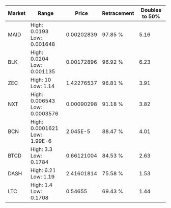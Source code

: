 | Market | Range | Price| Retracement | Doubles to 50% |
| --- | --- | --- | --- | --- |
| MAID | High: 0.0193<br />Low: 0.001648 | 0.00202839 | 97.85 % | 5.16 |
| BLK | High: 0.0204<br />Low: 0.001135 | 0.00172896 | 96.92 % | 6.23 |
| ZEC | High: 10<br />Low: 1.14 | 1.42276537 | 96.81 % | 3.91 |
| NXT | High: 0.006543<br />Low: 0.0003576 | 0.00090298 | 91.18 % | 3.82 |
| BCN | High: 0.0001621<br />Low: 1.99E-6 | 2.045E-5 | 88.47 % | 4.01 |
| BTCD | High: 3.3<br />Low: 0.1784 | 0.66121004 | 84.53 % | 2.63 |
| DASH | High: 6.21<br />Low: 1.19 | 2.41601814 | 75.58 % | 1.53 |
| LTC | High: 1.4<br />Low: 0.1708 | 0.54655 | 69.43 % | 1.44 |
